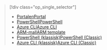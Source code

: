 > [!div class="op_single_selector"]
> * [<span data-ttu-id="4d133-101">Portalen</span><span class="sxs-lookup"><span data-stu-id="4d133-101">Portal</span></span>](../articles/virtual-network/virtual-networks-create-nsg-arm-pportal.md)
> * [<span data-ttu-id="4d133-102">PowerShell</span><span class="sxs-lookup"><span data-stu-id="4d133-102">PowerShell</span></span>](../articles/virtual-network/virtual-networks-create-nsg-arm-ps.md)
> * [<span data-ttu-id="4d133-103">Azure CLI</span><span class="sxs-lookup"><span data-stu-id="4d133-103">Azure CLI</span></span>](../articles/virtual-network/virtual-networks-create-nsg-arm-cli.md)
> * [<span data-ttu-id="4d133-104">ARM-mall</span><span class="sxs-lookup"><span data-stu-id="4d133-104">ARM template</span></span>](../articles/virtual-network/virtual-networks-create-nsg-arm-template.md)
> * [<span data-ttu-id="4d133-105">PowerShell (klassisk)</span><span class="sxs-lookup"><span data-stu-id="4d133-105">PowerShell (Classic)</span></span>](../articles/virtual-network/virtual-networks-create-nsg-classic-ps.md)
> * [<span data-ttu-id="4d133-106">Azure CLI (klassisk)</span><span class="sxs-lookup"><span data-stu-id="4d133-106">Azure CLI (Classic)</span></span>](../articles/virtual-network/virtual-networks-create-nsg-classic-cli.md)
